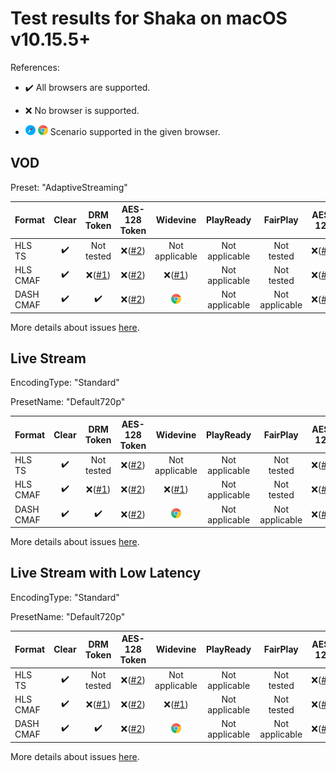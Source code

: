 # Test results for Shaka on macOS v10.15.5+

References:

- ✔️ All browsers are supported.

- ❌ No browser is supported.

- ![safari](../../icons/safari.png) ![chrome](../../icons/chrome.png) Scenario supported in the given browser.

## VOD

Preset: "AdaptiveStreaming"

| Format | Clear | DRM Token | AES-128 Token | Widevine | PlayReady | FairPlay | AES-128 | Sidecar captions |
| --------- | :---: | :---: | :----------------------------------------------------------: | :----------------------------------------------------------: | :------: | :----------------------------------------------------------: | :------: | :------: |
| HLS TS    | ✔️ | Not tested  | ❌([#2](issues.md#issue-2)) | Not applicable | Not applicable | Not tested | ❌([#2](issues.md#issue-2)) | ✔️ |
| HLS CMAF  | ✔️ | ❌([#1](issues.md#issue-1)) | ❌([#2](issues.md#issue-2)) | ❌([#1](issues.md#issue-1)) | Not applicable | Not tested | ❌([#2](issues.md#issue-2)) | ✔️ |
| DASH CMAF | ✔️ | ✔️ | ❌([#2](issues.md#issue-2)) | ![chrome](../../icons/chrome.png) | Not applicable | Not applicable | ❌([#2](issues.md#issue-2)) | ✔️ |

More details about issues [here](issues.md).

## Live Stream

EncodingType: "Standard"

PresetName: "Default720p"

| Format | Clear | DRM Token | AES-128 Token | Widevine | PlayReady | FairPlay | AES-128 | Live Transcription |
| --------- | :---: | :---: | :----------------------------------------------------------: | :----------------------------------------------------------: | :------: | :----------------------------------------------------------: | :------: | :------: |
| HLS TS    | ✔️ | Not tested  | ❌([#2](issues.md#issue-2)) | Not applicable | Not applicable | Not tested | ❌([#2](issues.md#issue-2)) | ❌([#12](issues.md#issue-12)) |
| HLS CMAF  | ✔️ | ❌([#1](issues.md#issue-1)) | ❌([#2](issues.md#issue-2)) | ❌([#1](issues.md#issue-1)) | Not applicable | Not tested | ❌([#2](issues.md#issue-2)) | ❌([#12](issues.md#issue-12)) |
| DASH CMAF | ✔️ | ✔️ | ❌([#2](issues.md#issue-2)) | ![chrome](../../icons/chrome.png) | Not applicable | Not applicable | ❌([#2](issues.md#issue-2)) | ✔️ |

More details about issues [here](issues.md).

## Live Stream with Low Latency

EncodingType: "Standard"

PresetName: "Default720p"

| Format | Clear | DRM Token | AES-128 Token | Widevine | PlayReady | FairPlay | AES-128 |
| --------- | :---: | :---: | :----------------------------------------------------------: | :----------------------------------------------------------: | :------: | :----------------------------------------------------------: | :----------------------------------------------------------: |
| HLS TS    | ✔️ | Not tested  | ❌([#2](issues.md#issue-2)) | Not applicable | Not applicable | Not tested | ❌([#2](issues.md#issue-2)) |
| HLS CMAF  | ✔️ | ❌([#1](issues.md#issue-1)) | ❌([#2](issues.md#issue-2)) | ❌([#1](issues.md#issue-1)) | Not applicable | Not tested | ❌([#2](issues.md#issue-2)) |
| DASH CMAF | ✔️ | ✔️ | ❌([#2](issues.md#issue-2)) | ![chrome](../../icons/chrome.png) | Not applicable | Not applicable | ❌([#2](issues.md#issue-2)) |

More details about issues [here](issues.md).
